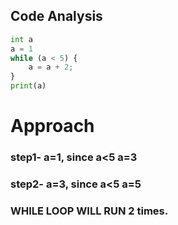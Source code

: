 ## Code Analysis

```python
int a
a = 1
while (a < 5) {
    a = a + 2;
}
print(a)

```
# Approach

### step1- a=1, since a<5 a=3
### step2- a=3, since a<5 a=5

### WHILE LOOP WILL RUN 2 times.